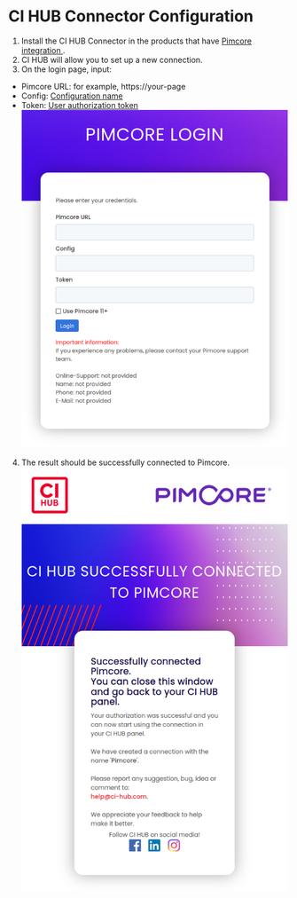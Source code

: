 # CI HUB Connector Configuration

1. Install the CI HUB Connector in the products that have [Pimcore integration ](https://ci-hub.com/integration/pimcore).
2. CI HUB will allow you to set up a new connection.
3. On the login page, input:
* Pimcore URL: for example, https://your-page
* Config: [Configuration name](01-endpoint-configuration.md)  
* Token: [User authorization token](00-user-authorization.md)  
![Swagger UI](images/ci-hub-login.png "Pimcore Login")
4. The result should be successfully connected to Pimcore.  
![Swagger UI](images/ci-hub-connected.png "Pimcore Connected")
